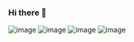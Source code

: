### Hi there 👋
![image](https://user-images.githubusercontent.com/73743934/224478603-f1538cd8-39fd-43ed-bd0c-842f21dcf4d5.png)
![image](https://user-images.githubusercontent.com/73743934/224478618-7d098650-a9ac-42f2-a68e-a2f3755e3cc7.png)
![image](https://user-images.githubusercontent.com/73743934/224478659-6cc4065c-c40f-4bd9-9ae7-21cd56c410a0.png)
![image](https://user-images.githubusercontent.com/73743934/224478675-b61e942f-8404-41d2-a4fa-7ad5cf05623d.png)

<!--
**krmll4444/krmll4444** is a ✨ _special_ ✨ repository because its `README.md` (this file) appears on your GitHub profile.

Here are some ideas to get you started:

- 🔭 I’m currently working on ...
- 🌱 I’m currently learning ...
- 👯 I’m looking to collaborate on ...
- 🤔 I’m looking for help with ...
- 💬 Ask me about ...
- 📫 How to reach me: ...
- 😄 Pronouns: ...
- ⚡ Fun fact: ...
-->
